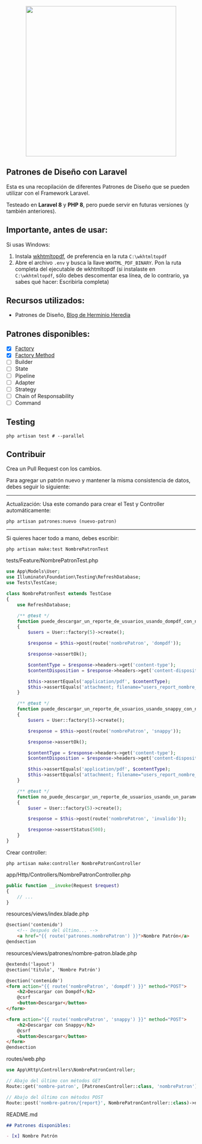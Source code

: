 <p align="center"><a href="https://laravel.com" target="_blank"><img src="https://raw.githubusercontent.com/laravel/art/master/logo-lockup/5%20SVG/2%20CMYK/1%20Full%20Color/laravel-logolockup-cmyk-red.svg" width="400"></a></p>

## Patrones de Diseño con Laravel

Esta es una recopilación de diferentes Patrones de Diseño que se pueden utilizar con el Framework Laravel.

Testeado en **Laravel 8** y **PHP 8**, pero puede servir en futuras versiones (y también anteriores).

## Importante, antes de usar:

Si usas Windows:
1. Instala [wkhtmltopdf](https://wkhtmltopdf.org/downloads.html), de preferencia en la ruta ```C:\wkhtmltopdf``` 
2. Abre el archivo `.env` y busca la llave `WKHTML_PDF_BINARY`. Pon la ruta completa del ejecutable de wkhtmltopdf (si instalaste en ```C:\wkhtmltopdf```, sólo debes descomentar esa línea, de lo contrario, ya sabes qué hacer: Escribirla completa)

## Recursos utilizados:
- Patrones de Diseño, [Blog de Herminio Heredia](https://herminioheredia.com.mx/)

## Patrones disponibles:
- [x] [Factory](https://github.com/sebacarrasco93/patrones-laravel/commit/16c29acafb6f4136ff0b52b121e8d215e2092890)
- [x] [Factory Method](https://github.com/sebacarrasco93/patrones-laravel/commit/02b3950fbb9b8177c37ff7e03f36422600bdeb3f)
- [ ] Builder
- [ ] State
- [ ] Pipeline
- [ ] Adapter
- [ ] Strategy
- [ ] Chain of Responsability
- [ ] Command

## Testing
```shell
php artisan test # --parallel
```

## Contribuir
Crea un Pull Request con los cambios.

Para agregar un patrón nuevo y mantener la misma consistencia de datos, debes seguir lo siguiente:

---
Actualización: Usa este comando para crear el Test y Controller automáticamente:
```shell
php artisan patrones:nuevo (nuevo-patron)
```
---

Si quieres hacer todo a mano, debes escribir:

```shell
php artisan make:test NombrePatronTest
```

tests/Feature/NombrePatronTest.php
```php
use App\Models\User;
use Illuminate\Foundation\Testing\RefreshDatabase;
use Tests\TestCase;

class NombrePatronTest extends TestCase
{
    use RefreshDatabase;

    /** @test */
    function puede_descargar_un_reporte_de_usuarios_usando_dompdf_con_nombre_del_patron()
    {
        $users = User::factory(5)->create();

        $response = $this->post(route('nombrePatron', 'dompdf'));

        $response->assertOk();

        $contentType = $response->headers->get('content-type');
        $contentDisposition = $response->headers->get('content-disposition');

        $this->assertEquals('application/pdf', $contentType);
        $this->assertEquals('attachment; filename="users_report_nombre_patron.pdf"', $contentDisposition);
    }

    /** @test */
    function puede_descargar_un_reporte_de_usuarios_usando_snappy_con_nombre_del_patron()
    {
        $users = User::factory(5)->create();

        $response = $this->post(route('nombrePatron', 'snappy'));

        $response->assertOk();

        $contentType = $response->headers->get('content-type');
        $contentDisposition = $response->headers->get('content-disposition');

        $this->assertEquals('application/pdf', $contentType);
        $this->assertEquals('attachment; filename="users_report_nombre_patron.pdf"', $contentDisposition);
    }

    /** @test */
    function no_puede_descargar_un_reporte_de_usuarios_usando_un_parametro_invalido_con_nombre_del_patron()
    {
        $user = User::factory(5)->create();

        $response = $this->post(route('nombrePatron', 'invalido'));

        $response->assertStatus(500);
    }
}
```

Crear controller:
```shell
php artisan make:controller NombrePatronController
```

app/Http/Controllers/NombrePatronController.php
```php
public function __invoke(Request $request)
{
    // ...
}

```

resources/views/index.blade.php
```html
@section('contenido')
    <!-- Después del último... -->
    <a href="{{ route('patrones.nombrePatron') }}">Nombre Patrón</a>
@endsection
```

resources/views/patrones/nombre-patron.blade.php
```html
@extends('layout')
@section('titulo', 'Nombre Patrón')

@section('contenido')
<form action="{{ route('nombrePatron', 'dompdf') }}" method="POST">
    <h2>Descargar con Dompdf</h2>
    @csrf
    <button>Descargar</button>
</form>

<form action="{{ route('nombrePatron', 'snappy') }}" method="POST">
    <h2>Descargar con Snappy</h2>
    @csrf
    <button>Descargar</button>
</form>
@endsection
```

routes/web.php
```php
use App\Http\Controllers\NombrePatronController;

// Abajo del último con métodos GET
Route::get('nombre-patron', [PatronesController::class, 'nombrePatron'])->name('patrones.nombrePatron');

// Abajo del último con métodos POST
Route::post('nombre-patron/{report}', NombrePatronController::class)->name('nombrePatron');
```

README.md
```markdown
## Patrones disponibles:

- [x] Nombre Patrón
```
